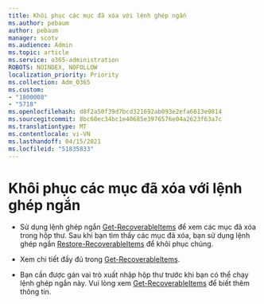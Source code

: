 ```yaml
---
title: Khôi phục các mục đã xóa với lệnh ghép ngắn
ms.author: pebaum
author: pebaum
manager: scotv
ms.audience: Admin
ms.topic: article
ms.service: o365-administration
ROBOTS: NOINDEX, NOFOLLOW
localization_priority: Priority
ms.collection: Adm_O365
ms.custom:
- "1800008"
- "5718"
ms.openlocfilehash: d8f2a50f39d7bcd321692ab093e2efa6613e9814
ms.sourcegitcommit: 8bc60ec34bc1e40685e3976576e04a2623f63a7c
ms.translationtype: MT
ms.contentlocale: vi-VN
ms.lasthandoff: 04/15/2021
ms.locfileid: "51835833"
---
```

# <a name="recover-deleted-items-with-cmdlet"></a>Khôi phục các mục đã xóa với lệnh ghép ngắn

- Sử dụng lệnh ghép ngắn [Get-RecoverableItems](https://docs.microsoft.com/powershell/module/exchange/get-recoverableitems?view=exchange-ps) để xem các mục đã xóa trong hộp thư. Sau khi bạn tìm thấy các mục đã xóa, bạn sử dụng lệnh ghép ngắn [Restore-RecoverableItems](https://docs.microsoft.com/powershell/module/exchange/Restore-RecoverableItems?view=exchange-ps) để khôi phục chúng.

- Xem chi tiết đầy đủ trong [Get-RecoverableItems](https://docs.microsoft.com/powershell/module/exchange/get-recoverableitems?view=exchange-ps).

- Bạn cần được gán vai trò xuất nhập hộp thư trước khi bạn có thể chạy lệnh ghép ngắn này. Vui lòng xem [Get-RecoverableItems](https://docs.microsoft.com/powershell/module/exchange/get-recoverableitems?view=exchange-ps) để biết thêm thông tin.
